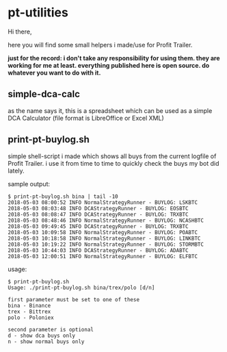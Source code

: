 # pt-utilities

Hi there,

here you will find some small helpers i made/use for Profit Trailer. 

<b>just for the record: i don't take any responsibility for using them. they are working for me at least. everything published here is open source. do whatever you want to do with it.</b>

## simple-dca-calc
as the name says it, this is a spreadsheet which can be used as a simple DCA Calculator (file format is LibreOffice or Excel XML)

## print-pt-buylog.sh
simple shell-script i made which shows all buys from the current logfile of Profit Trailer. i use it from time to time to quickly check the buys my bot did lately.

sample output:

```
$ print-pt-buylog.sh bina | tail -10
2018-05-03 08:00:52 INFO NormalStrategyRunner - BUYLOG: LSKBTC
2018-05-03 08:03:48 INFO DCAStrategyRunner - BUYLOG: EOSBTC
2018-05-03 08:08:47 INFO DCAStrategyRunner - BUYLOG: TRXBTC
2018-05-03 08:48:46 INFO NormalStrategyRunner - BUYLOG: NCASHBTC
2018-05-03 09:49:45 INFO DCAStrategyRunner - BUYLOG: TRXBTC
2018-05-03 10:09:58 INFO NormalStrategyRunner - BUYLOG: POABTC
2018-05-03 10:18:58 INFO NormalStrategyRunner - BUYLOG: LINKBTC
2018-05-03 10:19:22 INFO NormalStrategyRunner - BUYLOG: STORMBTC
2018-05-03 10:44:03 INFO DCAStrategyRunner - BUYLOG: ADABTC
2018-05-03 12:00:51 INFO NormalStrategyRunner - BUYLOG: ELFBTC
```

usage:

```
$ print-pt-buylog.sh 
Usage: ./print-pt-buylog.sh bina/trex/polo [d/n]

first parameter must be set to one of these
bina - Binance
trex - Bittrex
polo - Poloniex

second parameter is optional
d - show dca buys only
n - show normal buys only
